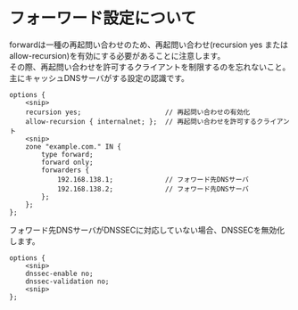 # フォーワード設定について
forwardは一種の再起問い合わせのため、再起問い合わせ(recursion yes または allow-recursion)を有効にする必要があることに注意します。  
その際、再起問い合わせを許可するクライアントを制限するのを忘れないこと。  
主にキャッシュDNSサーバがする設定の認識です。
```
options {
    <snip>
    recursion yes;                     // 再起問い合わせの有効化
    allow-recursion { internalnet; };  // 再起問い合わせを許可するクライアント
    <snip>
    zone "example.com." IN {
        type forward;
        forward only;
        forwarders {
            192.168.138.1;             // フォワード先DNSサーバ
            192.168.138.2;             // フォワード先DNSサーバ
        };
    };
};
```
フォワード先DNSサーバがDNSSECに対応していない場合、DNSSECを無効化します。
```
options {
    <snip>
    dnssec-enable no;
    dnssec-validation no;
    <snip>
};
```
